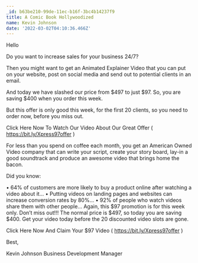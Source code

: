 ```yaml
---
_id: b63be210-99de-11ec-b16f-3bc4b14237f9
title: A Comic Book Hollywoodized
name: Kevin Johnson
date: '2022-03-02T04:10:36.466Z'
---
```

Hello 
 
Do you want to increase sales for your business 24/7? 
 
Then you might want to get an Animated Explainer Video that you can put on your website, post on social media and send out to potential clients in an email. 
 
And today we have slashed our price from $497 to just $97. So, you are saving $400 when you order this week. 
 
But this offer is only good this week, for the first 20 clients, so you need to order now, before you miss out. 
 
Click Here Now To Watch Our Video About Our Great Offer (  https://bit.ly/Xpress97offer  ) 
 
For less than you spend on coffee each month, you get an American Owned Video company that can write your script, create your story board, lay-in a good soundtrack and produce an awesome video that brings home the bacon. 
 
Did you know: 
 
•	64% of customers are more likely to buy a product online after watching a video about it... 
•	Putting videos on landing pages and websites can increase conversion rates by 80%... 
•	92% of people who watch videos share them with other people... 
Again, this $97 promotion is for this week only. Don’t miss out!!! The normal price is $497, so today you are saving $400. Get your video today before the 20 discounted video slots are gone. 
 
Click Here Now And Claim Your $97 Video  (  https://bit.ly/Xpress97offer  ) 
 
Best, 
 
Kevin Johnson 
Business Development Manager
